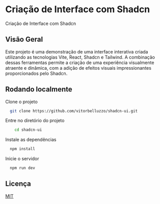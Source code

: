 
# Criação de Interface com Shadcn

Criação de Interface com Shadcn

## Visão Geral
Este projeto é uma demonstração de uma interface interativa criada utilizando as tecnologias Vite, React, Shadcn e Tailwind. A combinação dessas ferramentas permite a criação de uma experiência visualmente atraente e dinâmica, com a adição de efeitos visuais impressionantes proporcionados pelo Shadcn.


## Rodando localmente

Clone o projeto

```bash
  git clone https://github.com/vitorbelluzzo/shadcn-ui.git
```

Entre no diretório do projeto

```bash
    cd shadcn-ui
```

Instale as dependências

```bash
  npm install
```

Inicie o servidor

```bash
  npm run dev
```


## Licença

[MIT](https://choosealicense.com/licenses/mit/)

